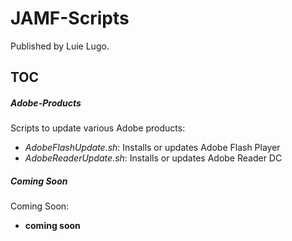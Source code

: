# JAMF-Scripts

Published by Luie Lugo.

## TOC
##### Adobe-Products
Scripts to update various Adobe products:

 * *AdobeFlashUpdate.sh*: Installs or updates Adobe Flash Player
 * *AdobeReaderUpdate.sh*: Installs or updates Adobe Reader DC
    

##### Coming Soon
Coming Soon:

 * **coming soon**
